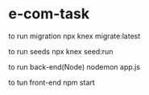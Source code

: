 # e-com-task

to run migration
npx knex migrate:latest

to run seeds
npx knex seed:run

to run back-end(Node)
nodemon app.js

to tun front-end
npm start

